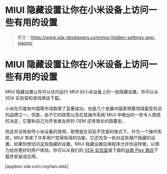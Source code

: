 # MIUI 隐藏设置让你在小米设备上访问一些有用的设置

> 原文：<https://www.xda-developers.com/miui-hidden-settings-app-xiaomi/>

# MIUI 隐藏设置让你在小米设备上访问一些有用的设置

MIUI 隐藏设置让你可以访问运行 MIUI 的小米设备上的一些隐藏设置。你可以从 XDA 实验室和游戏商店下载。

小米在印度和中国等市场取得了显著成功，也是几个发展中国家预算领域最受欢迎的品牌之一。但是，由于它的政策以及在其操作系统 MIUI 中做出的一些令人困惑的决定，它要称自己为开发者友好的 OEM 还有很长的路要走。

但这并没有剥夺小米设备的效用，即使是在目前不完善的格式下。作为一个操作系统，MIUI 带来了许多用户觉得有用的功能，它还包含一些对这些用户隐藏的设置。如果你想访问这些隐藏的设置，MIUI 隐藏设置应用程序允许你这样做，以努力给你更好的用户体验。你可以从我们的 [XDA 实验室](https://labs.xda-developers.com/store/app/com.ceyhan.sets)或下面的[谷歌 Play 商店](https://play.google.com/store/apps/details?id=com.ceyhan.sets)下载并安装该应用。

[appbox xda com.ceyhan.sets]